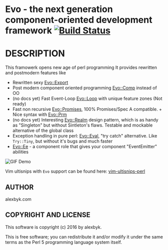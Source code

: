 # Evo - the next generation component-oriented development framework [![Build Status](https://travis-ci.org/alexbyk/perl-evo.svg?branch=master)](https://travis-ci.org/alexbyk/perl-evo)

# DESCRIPTION

This framowerk opens new age of perl programming
It provides rewritten and postmodern features like

- Rewritten sexy [Evo::Export](https://metacpan.org/pod/Evo::Export)
- Post modern component oriented programming [Evo::Comp](https://metacpan.org/pod/Evo::Comp) instead of OO
- (no docs yet) Fast Event-Loop [Evo::Loop](https://metacpan.org/pod/Evo::Loop) with unique feature zones (Not ready)
- Fast non recursive [Evo::Promises](https://metacpan.org/pod/Evo::Promises), 100% Promises/Spec A compatible. + Nice syntax with [Evo::Prm](https://metacpan.org/pod/Evo::Prm)
- (no docs yet) Interesting [Evo::Realm](https://metacpan.org/pod/Evo::Realm) design pattern, which is as handy as "Singleton" but without Sintleton's flaws. Testable and mockable alternative of the global class
- Exception handling in pure perl: [Evo::Eval](https://metacpan.org/pod/Evo::Eval), "try catch" alternative. Like `Try::Tiny`, but without it's bugs and much faster
- [Evo::Ee](https://metacpan.org/pod/Evo::Ee) - a component role that gives your component "EventEmitter" abilities

![GIF Demo](https://raw.github.com/alexbyk/perl-evo/master/demo.gif)

Vim ultisnips with `Evo` support can be found here: [vim-ultisnips-perl](https://github.com/alexbyk/vim-ultisnips-perl)

## AUTHOR

alexbyk.com

## COPYRIGHT AND LICENSE

This software is copyright (c) 2016 by alexbyk.

This is free software; you can redistribute it and/or modify it under
the same terms as the Perl 5 programming language system itself.
